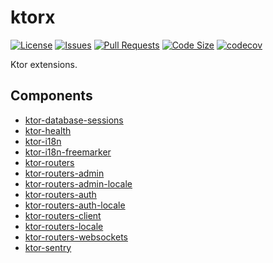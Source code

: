 # ktorx

[![License](https://img.shields.io/github/license/nathanfallet/ktorx)](LICENSE)
[![Issues](https://img.shields.io/github/issues/nathanfallet/ktorx)]()
[![Pull Requests](https://img.shields.io/github/issues-pr/nathanfallet/ktorx)]()
[![Code Size](https://img.shields.io/github/languages/code-size/nathanfallet/ktorx)]()
[![codecov](https://codecov.io/gh/nathanfallet/ktorx/graph/badge.svg?token=BSFuSRnPey)](https://codecov.io/gh/nathanfallet/ktorx)

Ktor extensions.

## Components

- [ktor-database-sessions](ktor-database-sessions/README.md)
- [ktor-health](ktor-health/README.md)
- [ktor-i18n](ktor-i18n/README.md)
- [ktor-i18n-freemarker](ktor-i18n-freemarker/README.md)
- [ktor-routers](ktor-routers/README.md)
- [ktor-routers-admin](ktor-routers-admin/README.md)
- [ktor-routers-admin-locale](ktor-routers-admin-locale/README.md)
- [ktor-routers-auth](ktor-routers-auth/README.md)
- [ktor-routers-auth-locale](ktor-routers-auth-locale/README.md)
- [ktor-routers-client](ktor-routers-client/README.md)
- [ktor-routers-locale](ktor-routers-locale/README.md)
- [ktor-routers-websockets](ktor-routers-websockets/README.md)
- [ktor-sentry](ktor-sentry/README.md)
